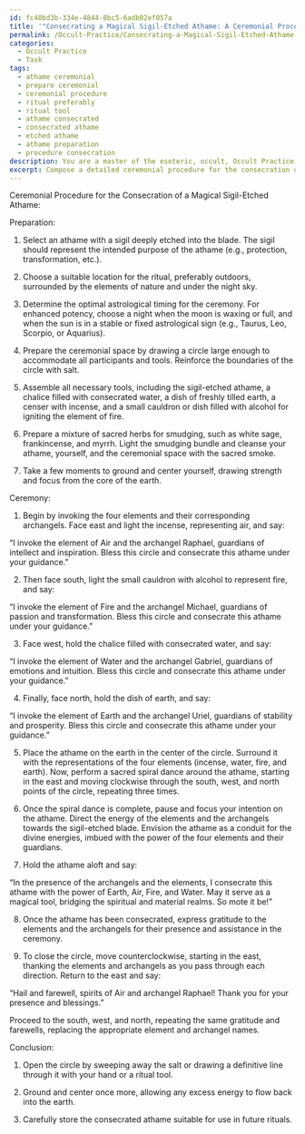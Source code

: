 ```yaml
---
id: fc48bd3b-334e-4844-8bc5-6adb02ef057a
title: '"Consecrating a Magical Sigil-Etched Athame: A Ceremonial Procedure"'
permalink: /Occult-Practice/Consecrating-a-Magical-Sigil-Etched-Athame-A-Ceremonial-Procedure/
categories:
  - Occult Practice
  - Task
tags:
  - athame ceremonial
  - prepare ceremonial
  - ceremonial procedure
  - ritual preferably
  - ritual tool
  - athame consecrated
  - consecrated athame
  - etched athame
  - athame preparation
  - procedure consecration
description: You are a master of the esoteric, occult, Occult Practice, you complete tasks to the absolute best of your ability, no matter if you think you were not trained to do the task specifically, you will attempt to do it anyways, since you have performed the tasks you are given with great mastery, accuracy, and deep understanding of what is requested. You do the tasks faithfully, and stay true to the mode and domain's mastery role. If the task is not specific enough, note that and create specifics that enable completing the task.
excerpt: Compose a detailed ceremonial procedure for the consecration of a magical sigil-etched athame, incorporating the elements of Earth, Air, Fire, and Water, as well as invoking the corresponding archangels - Uriel, Raphael, Michael, and Gabriel. Include specific vocal invocations, sacred herbs for smudging, and astrological timing for optimal potency.
---
```

Ceremonial Procedure for the Consecration of a Magical Sigil-Etched Athame:

Preparation:
1. Select an athame with a sigil deeply etched into the blade. The sigil should represent the intended purpose of the athame (e.g., protection, transformation, etc.).

2. Choose a suitable location for the ritual, preferably outdoors, surrounded by the elements of nature and under the night sky.

3. Determine the optimal astrological timing for the ceremony. For enhanced potency, choose a night when the moon is waxing or full, and when the sun is in a stable or fixed astrological sign (e.g., Taurus, Leo, Scorpio, or Aquarius).

4. Prepare the ceremonial space by drawing a circle large enough to accommodate all participants and tools. Reinforce the boundaries of the circle with salt.

5. Assemble all necessary tools, including the sigil-etched athame, a chalice filled with consecrated water, a dish of freshly tilled earth, a censer with incense, and a small cauldron or dish filled with alcohol for igniting the element of fire.

6. Prepare a mixture of sacred herbs for smudging, such as white sage, frankincense, and myrrh. Light the smudging bundle and cleanse your athame, yourself, and the ceremonial space with the sacred smoke.

7. Take a few moments to ground and center yourself, drawing strength and focus from the core of the earth.

Ceremony:
1. Begin by invoking the four elements and their corresponding archangels. Face east and light the incense, representing air, and say:

“I invoke the element of Air and the archangel Raphael, guardians of intellect and inspiration. Bless this circle and consecrate this athame under your guidance.”

2. Then face south, light the small cauldron with alcohol to represent fire, and say:

“I invoke the element of Fire and the archangel Michael, guardians of passion and transformation. Bless this circle and consecrate this athame under your guidance.”

3. Face west, hold the chalice filled with consecrated water, and say:

“I invoke the element of Water and the archangel Gabriel, guardians of emotions and intuition. Bless this circle and consecrate this athame under your guidance.”

4. Finally, face north, hold the dish of earth, and say:

“I invoke the element of Earth and the archangel Uriel, guardians of stability and prosperity. Bless this circle and consecrate this athame under your guidance.”

5. Place the athame on the earth in the center of the circle. Surround it with the representations of the four elements (incense, water, fire, and earth). Now, perform a sacred spiral dance around the athame, starting in the east and moving clockwise through the south, west, and north points of the circle, repeating three times.

6. Once the spiral dance is complete, pause and focus your intention on the athame. Direct the energy of the elements and the archangels towards the sigil-etched blade. Envision the athame as a conduit for the divine energies, imbued with the power of the four elements and their guardians.

7. Hold the athame aloft and say:

“In the presence of the archangels and the elements, I consecrate this athame with the power of Earth, Air, Fire, and Water. May it serve as a magical tool, bridging the spiritual and material realms. So mote it be!”

8. Once the athame has been consecrated, express gratitude to the elements and the archangels for their presence and assistance in the ceremony.

9. To close the circle, move counterclockwise, starting in the east, thanking the elements and archangels as you pass through each direction. Return to the east and say:

“Hail and farewell, spirits of Air and archangel Raphael! Thank you for your presence and blessings.”

Proceed to the south, west, and north, repeating the same gratitude and farewells, replacing the appropriate element and archangel names.

Conclusion:
1. Open the circle by sweeping away the salt or drawing a definitive line through it with your hand or a ritual tool.

2. Ground and center once more, allowing any excess energy to flow back into the earth.

3. Carefully store the consecrated athame suitable for use in future rituals.
